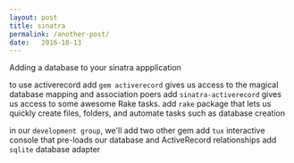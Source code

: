 ```yaml
---
layout: post
title: sinatra
permalink: /another-post/
date:   2016-10-13
---
```


Adding a database to your sinatra appplication

to use activerecord
  add `gem activerecord` gives us access to the magical database mapping and association poers
  add `sinatra-activerecord` gives us access to some awesome Rake tasks.
  add `rake` package that lets us quickly create files, folders, and automate tasks such as database creation

in our `development group`, we'll add two other gem
  add `tux` interactive console that pre-loads our database and ActiveRecord relationships
  add `sqlite` database adapter
